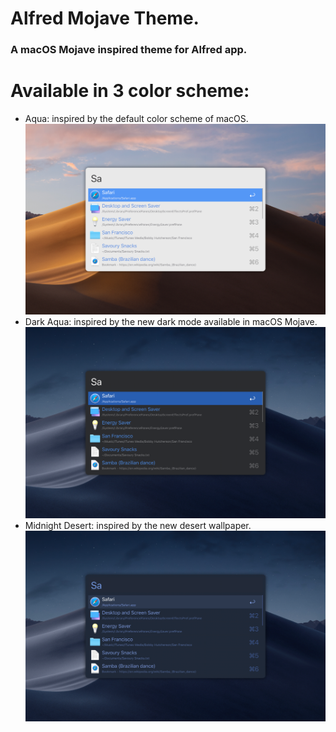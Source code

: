 Alfred Mojave Theme.
====================

### A macOS Mojave inspired theme for Alfred app.

# Available in 3 color scheme:
* Aqua: inspired by the default color scheme of macOS.
![Alt text](https://raw.githubusercontent.com/GiancarloN/Alfred-Mojave-Theme/master/Preview/aqua.png)
* Dark Aqua: inspired by the new dark mode available in macOS Mojave.
![Alt text](https://raw.githubusercontent.com/GiancarloN/Alfred-Mojave-Theme/master/Preview/darkAqua.png)
* Midnight Desert: inspired by the new desert wallpaper.
![Alt text](https://raw.githubusercontent.com/GiancarloN/Alfred-Mojave-Theme/master/Preview/midnightDesert.png)
